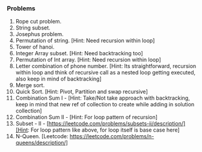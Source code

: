 ### Problems

1. Rope cut problem.
2. String subset.
3. Josephus problem.
4. Permutation of string. [Hint: Need recursion within loop]
5. Tower of hanoi.
6. Integer Array subset. [Hint: Need backtracking too]
7. Permutation of Int array. [Hint: Need recursion within loop]
8. Letter combination of phone number. [Hint: Its straightforward, recursion within loop and think of recursive call as a nested loop getting executed, also keep in mind of backtracking]
9. Merge sort.
10. Quick Sort. [Hint: Pivot, Partition and swap recursive]
11. Combination Sum I - [Hint: Take/Not take approach with backtracking, keep in mind that new ref of collection to create while adding in solution collection]
12. Combination Sum II - [Hint: For loop pattern of recursion]
13. Subset - II - [https://leetcode.com/problems/subsets-ii/description/][Hint: For loop pattern like above, for loop itself is base case here]
14. N-Queen. [Leetcode: https://leetcode.com/problems/n-queens/description/]